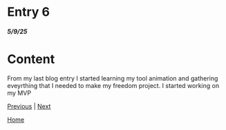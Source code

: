 # Entry 6
##### 5/9/25

# Content 
From my last blog entry I started learning my tool animation and gathering eveyrthing that I needed to make my freedom project. I started working on my MVP 

[Previous](entry05.md) | [Next](entry07.md)

[Home](../README.md)
